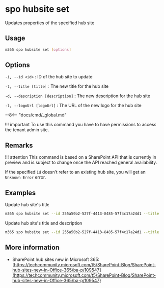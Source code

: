 # spo hubsite set

Updates properties of the specified hub site

## Usage

```sh
m365 spo hubsite set [options]
```

## Options

`-i, --id <id>`
: ID of the hub site to update

`-t, --title [title]`
: The new title for the hub site

`-d, --description [description]`
: The new description for the hub site

`-l, --logoUrl [logoUrl]`
: The URL of the new logo for the hub site

--8<-- "docs/cmd/_global.md"

!!! important
    To use this command you have to have permissions to access the tenant admin site.

## Remarks

!!! attention
    This command is based on a SharePoint API that is currently in preview and is subject to change once the API reached general availability.

If the specified `id` doesn't refer to an existing hub site, you will get an `Unknown Error` error.

## Examples

Update hub site's title

```sh
m365 spo hubsite set --id 255a50b2-527f-4413-8485-57f4c17a24d1 --title Sales
```

Update hub site's title and description

```sh
m365 spo hubsite set --id 255a50b2-527f-4413-8485-57f4c17a24d1 --title Sales --description "All things sales"
```

## More information

- SharePoint hub sites new in Microsoft 365: [https://techcommunity.microsoft.com/t5/SharePoint-Blog/SharePoint-hub-sites-new-in-Office-365/ba-p/109547](https://techcommunity.microsoft.com/t5/SharePoint-Blog/SharePoint-hub-sites-new-in-Office-365/ba-p/109547)
